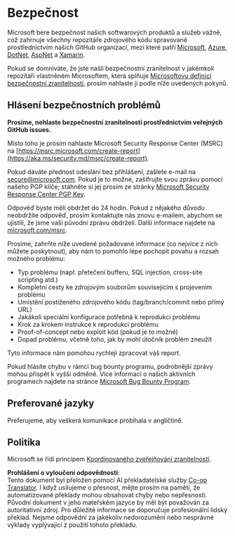 <!--
CO_OP_TRANSLATOR_METADATA:
{
  "original_hash": "d8fe220fa2850df0759b07cf391ea77c",
  "translation_date": "2025-07-12T07:26:19+00:00",
  "source_file": "SECURITY.md",
  "language_code": "cs"
}
-->
# Bezpečnost

Microsoft bere bezpečnost našich softwarových produktů a služeb vážně, což zahrnuje všechny repozitáře zdrojového kódu spravované prostřednictvím našich GitHub organizací, mezi které patří [Microsoft](https://github.com/Microsoft), [Azure](https://github.com/Azure), [DotNet](https://github.com/dotnet), [AspNet](https://github.com/aspnet) a [Xamarin](https://github.com/xamarin).

Pokud se domníváte, že jste našli bezpečnostní zranitelnost v jakémkoli repozitáři vlastněném Microsoftem, která splňuje [Microsoftovu definici bezpečnostní zranitelnosti](https://aka.ms/security.md/definition), prosím nahlaste ji podle níže uvedených pokynů.

## Hlásení bezpečnostních problémů

**Prosíme, nehlaste bezpečnostní zranitelnosti prostřednictvím veřejných GitHub issues.**

Místo toho je prosím nahlaste Microsoft Security Response Center (MSRC) na [https://msrc.microsoft.com/create-report](https://aka.ms/security.md/msrc/create-report).

Pokud dáváte přednost odeslání bez přihlášení, zašlete e-mail na [secure@microsoft.com](mailto:secure@microsoft.com). Pokud je to možné, zašifrujte svou zprávu pomocí našeho PGP klíče; stáhněte si jej prosím ze stránky [Microsoft Security Response Center PGP Key](https://aka.ms/security.md/msrc/pgp).

Odpověď byste měli obdržet do 24 hodin. Pokud z nějakého důvodu neobdržíte odpověď, prosím kontaktujte nás znovu e-mailem, abychom se ujistili, že jsme vaši původní zprávu obdrželi. Další informace najdete na [microsoft.com/msrc](https://www.microsoft.com/msrc).

Prosíme, zahrňte níže uvedené požadované informace (co nejvíce z nich můžete poskytnout), aby nám to pomohlo lépe pochopit povahu a rozsah možného problému:

* Typ problému (např. přetečení bufferu, SQL injection, cross-site scripting atd.)
* Kompletní cesty ke zdrojovým souborům souvisejícím s projevením problému
* Umístění postiženého zdrojového kódu (tag/branch/commit nebo přímý URL)
* Jakákoli speciální konfigurace potřebná k reprodukci problému
* Krok za krokem instrukce k reprodukci problému
* Proof-of-concept nebo exploit kód (pokud je to možné)
* Dopad problému, včetně toho, jak by mohl útočník problém zneužít

Tyto informace nám pomohou rychleji zpracovat váš report.

Pokud hlásíte chybu v rámci bug bounty programu, podrobnější zprávy mohou přispět k vyšší odměně. Více informací o našich aktivních programech najdete na stránce [Microsoft Bug Bounty Program](https://aka.ms/security.md/msrc/bounty).

## Preferované jazyky

Preferujeme, aby veškerá komunikace probíhala v angličtině.

## Politika

Microsoft se řídí principem [Koordinovaného zveřejňování zranitelností](https://aka.ms/security.md/cvd).

**Prohlášení o vyloučení odpovědnosti**:  
Tento dokument byl přeložen pomocí AI překladatelské služby [Co-op Translator](https://github.com/Azure/co-op-translator). I když usilujeme o přesnost, mějte prosím na paměti, že automatizované překlady mohou obsahovat chyby nebo nepřesnosti. Původní dokument v jeho mateřském jazyce by měl být považován za autoritativní zdroj. Pro důležité informace se doporučuje profesionální lidský překlad. Nejsme odpovědní za jakékoliv nedorozumění nebo nesprávné výklady vyplývající z použití tohoto překladu.